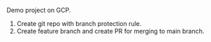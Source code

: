 Demo project on GCP.

1. Create git repo with branch protection rule.
2. Create feature branch and create PR for merging to main branch.